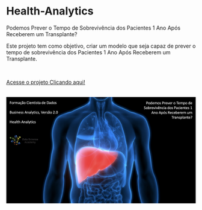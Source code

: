 # Health-Analytics
Podemos Prever o Tempo de Sobrevivência dos Pacientes 1 Ano Após Receberem um Transplante?

Este projeto tem como objetivo, criar um modelo que seja capaz de prever o tempo de sobrevivência dos Pacientes 1 Ano Após Receberem um Transplante.

<br/>

<a href="https://github.com/Wenceslau93/Health-Analytics/blob/main/index.html">Acesse o projeto Clicando aqui!</a>

<br/>
<center>
<img src="https://github.com/Wenceslau93/Health-Analytics/blob/main/imagem_projeto.png" alt="some text">
</center>

